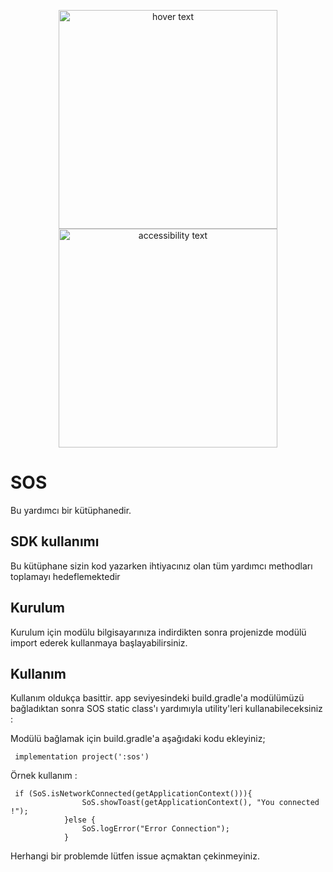 

<p align="center">
  <img src="https://glob.zoznam.sk/wp-content/uploads/2019/03/drive-44378_1280-1170x780.jpg" width="350" title="hover text">
  <img src="your_relative_path_here_number_2_large_name" width="350" alt="accessibility text">
</p>


# SOS
Bu yardımcı bir kütüphanedir.


## SDK kullanımı 

Bu kütüphane sizin kod yazarken ihtiyacınız olan tüm yardımcı methodları toplamayı hedeflemektedir

## Kurulum

Kurulum için modülu bilgisayarınıza indirdikten sonra projenizde modülü import ederek kullanmaya başlayabilirsiniz.

## Kullanım 

Kullanım oldukça basittir. app seviyesindeki build.gradle'a modülümüzü bağladıktan sonra SOS static class'ı yardımıyla 
utility'leri kullanabileceksiniz : 

Modülü bağlamak için build.gradle'a aşağıdaki kodu ekleyiniz; 
     
     implementation project(':sos')


Örnek kullanım : 

     if (SoS.isNetworkConnected(getApplicationContext())){
                    SoS.showToast(getApplicationContext(), "You connected !");
                }else {
                    SoS.logError("Error Connection");
                }



Herhangi bir problemde lütfen issue açmaktan çekinmeyiniz. 
